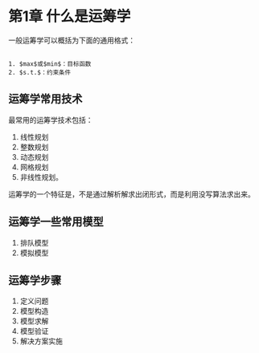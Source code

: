# 第1章 什么是运筹学

一般运筹学可以概括为下面的通用格式：

```{admonition} 运筹学模型基本格式

1. $max$或$min$：目标函数
2. $s.t.$：约束条件
```

## 运筹学常用技术

最常用的运筹学技术包括：

1. 线性规划
2. 整数规划
3. 动态规划
4. 网格规划
5. 非线性规划。

运筹学的一个特征是，不是通过解析解求出闭形式，而是利用没写算法求出来。

## 运筹学一些常用模型

1. 排队模型
2. 模拟模型

## 运筹学步骤

1. 定义问题
2. 模型构造
3. 模型求解
4. 模型验证
5. 解决方案实施
